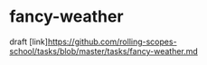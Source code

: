 # fancy-weather
draft
[link]https://github.com/rolling-scopes-school/tasks/blob/master/tasks/fancy-weather.md